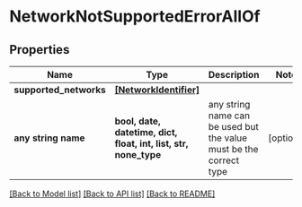 # NetworkNotSupportedErrorAllOf


## Properties
Name | Type | Description | Notes
------------ | ------------- | ------------- | -------------
**supported_networks** | [**[NetworkIdentifier]**](NetworkIdentifier.md) |  | 
**any string name** | **bool, date, datetime, dict, float, int, list, str, none_type** | any string name can be used but the value must be the correct type | [optional]

[[Back to Model list]](../README.md#documentation-for-models) [[Back to API list]](../README.md#documentation-for-api-endpoints) [[Back to README]](../README.md)


